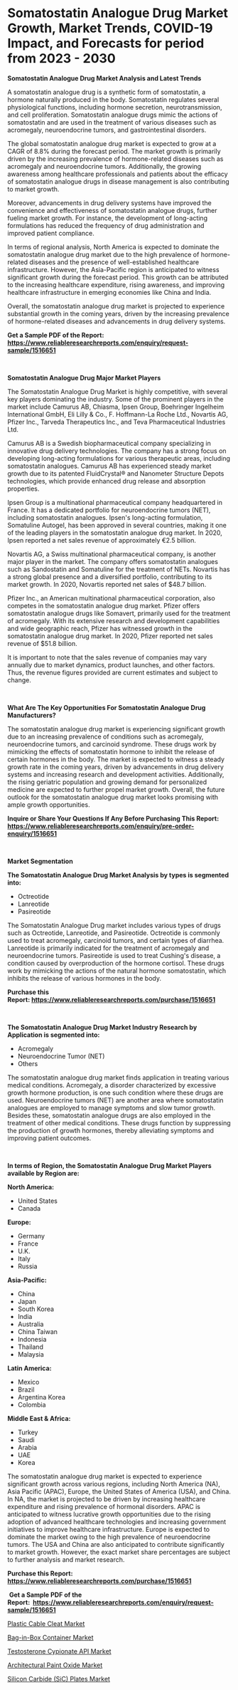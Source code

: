 <p><h1>Somatostatin Analogue Drug Market Growth, Market Trends, COVID-19 Impact, and Forecasts for period from 2023 - 2030</h1></p><p><strong>Somatostatin Analogue Drug Market Analysis and Latest Trends</strong></p>
<p><p>A somatostatin analogue drug is a synthetic form of somatostatin, a hormone naturally produced in the body. Somatostatin regulates several physiological functions, including hormone secretion, neurotransmission, and cell proliferation. Somatostatin analogue drugs mimic the actions of somatostatin and are used in the treatment of various diseases such as acromegaly, neuroendocrine tumors, and gastrointestinal disorders.</p><p>The global somatostatin analogue drug market is expected to grow at a CAGR of 8.8% during the forecast period. The market growth is primarily driven by the increasing prevalence of hormone-related diseases such as acromegaly and neuroendocrine tumors. Additionally, the growing awareness among healthcare professionals and patients about the efficacy of somatostatin analogue drugs in disease management is also contributing to market growth.</p><p>Moreover, advancements in drug delivery systems have improved the convenience and effectiveness of somatostatin analogue drugs, further fueling market growth. For instance, the development of long-acting formulations has reduced the frequency of drug administration and improved patient compliance.</p><p>In terms of regional analysis, North America is expected to dominate the somatostatin analogue drug market due to the high prevalence of hormone-related diseases and the presence of well-established healthcare infrastructure. However, the Asia-Pacific region is anticipated to witness significant growth during the forecast period. This growth can be attributed to the increasing healthcare expenditure, rising awareness, and improving healthcare infrastructure in emerging economies like China and India.</p><p>Overall, the somatostatin analogue drug market is projected to experience substantial growth in the coming years, driven by the increasing prevalence of hormone-related diseases and advancements in drug delivery systems.</p></p>
<p><strong>Get a Sample PDF of the Report:&nbsp; <a href="https://www.reliableresearchreports.com/enquiry/request-sample/1516651">https://www.reliableresearchreports.com/enquiry/request-sample/1516651</a></strong></p>
<p>&nbsp;</p>
<p><strong>Somatostatin Analogue Drug Major Market Players</strong></p>
<p><p>The Somatostatin Analogue Drug Market is highly competitive, with several key players dominating the industry. Some of the prominent players in the market include Camurus AB, Chiasma, Ipsen Group, Boehringer Ingelheim International GmbH, Eli Lilly & Co., F. Hoffmann-La Roche Ltd., Novartis AG, Pfizer Inc., Tarveda Therapeutics Inc., and Teva Pharmaceutical Industries Ltd.</p><p>Camurus AB is a Swedish biopharmaceutical company specializing in innovative drug delivery technologies. The company has a strong focus on developing long-acting formulations for various therapeutic areas, including somatostatin analogues. Camurus AB has experienced steady market growth due to its patented FluidCrystal® and Nanometer Structure Depots technologies, which provide enhanced drug release and absorption properties.</p><p>Ipsen Group is a multinational pharmaceutical company headquartered in France. It has a dedicated portfolio for neuroendocrine tumors (NET), including somatostatin analogues. Ipsen's long-acting formulation, Somatuline Autogel, has been approved in several countries, making it one of the leading players in the somatostatin analogue drug market. In 2020, Ipsen reported a net sales revenue of approximately €2.5 billion.</p><p>Novartis AG, a Swiss multinational pharmaceutical company, is another major player in the market. The company offers somatostatin analogues such as Sandostatin and Somatuline for the treatment of NETs. Novartis has a strong global presence and a diversified portfolio, contributing to its market growth. In 2020, Novartis reported net sales of $48.7 billion.</p><p>Pfizer Inc., an American multinational pharmaceutical corporation, also competes in the somatostatin analogue drug market. Pfizer offers somatostatin analogue drugs like Somavert, primarily used for the treatment of acromegaly. With its extensive research and development capabilities and wide geographic reach, Pfizer has witnessed growth in the somatostatin analogue drug market. In 2020, Pfizer reported net sales revenue of $51.8 billion.</p><p>It is important to note that the sales revenue of companies may vary annually due to market dynamics, product launches, and other factors. Thus, the revenue figures provided are current estimates and subject to change.</p></p>
<p>&nbsp;</p>
<p><strong>What Are The Key Opportunities For Somatostatin Analogue Drug Manufacturers?</strong></p>
<p><p>The somatostatin analogue drug market is experiencing significant growth due to an increasing prevalence of conditions such as acromegaly, neuroendocrine tumors, and carcinoid syndrome. These drugs work by mimicking the effects of somatostatin hormone to inhibit the release of certain hormones in the body. The market is expected to witness a steady growth rate in the coming years, driven by advancements in drug delivery systems and increasing research and development activities. Additionally, the rising geriatric population and growing demand for personalized medicine are expected to further propel market growth. Overall, the future outlook for the somatostatin analogue drug market looks promising with ample growth opportunities.</p></p>
<p><strong>Inquire or Share Your Questions If Any Before Purchasing This Report: <a href="https://www.reliableresearchreports.com/enquiry/pre-order-enquiry/1516651">https://www.reliableresearchreports.com/enquiry/pre-order-enquiry/1516651</a></strong></p>
<p>&nbsp;</p>
<p><strong>Market Segmentation</strong></p>
<p><strong>The Somatostatin Analogue Drug Market Analysis by types is segmented into:</strong></p>
<p><ul><li>Octreotide</li><li>Lanreotide</li><li>Pasireotide</li></ul></p>
<p><p>The Somatostatin Analogue Drug market includes various types of drugs such as Octreotide, Lanreotide, and Pasireotide. Octreotide is commonly used to treat acromegaly, carcinoid tumors, and certain types of diarrhea. Lanreotide is primarily indicated for the treatment of acromegaly and neuroendocrine tumors. Pasireotide is used to treat Cushing's disease, a condition caused by overproduction of the hormone cortisol. These drugs work by mimicking the actions of the natural hormone somatostatin, which inhibits the release of various hormones in the body.</p></p>
<p><strong>Purchase this Report:&nbsp;<a href="https://www.reliableresearchreports.com/purchase/1516651">https://www.reliableresearchreports.com/purchase/1516651</a></strong></p>
<p>&nbsp;</p>
<p><strong>The Somatostatin Analogue Drug Market Industry Research by Application is segmented into:</strong></p>
<p><ul><li>Acromegaly</li><li>Neuroendocrine Tumor (NET)</li><li>Others</li></ul></p>
<p><p>The somatostatin analogue drug market finds application in treating various medical conditions. Acromegaly, a disorder characterized by excessive growth hormone production, is one such condition where these drugs are used. Neuroendocrine tumors (NET) are another area where somatostatin analogues are employed to manage symptoms and slow tumor growth. Besides these, somatostatin analogue drugs are also employed in the treatment of other medical conditions. These drugs function by suppressing the production of growth hormones, thereby alleviating symptoms and improving patient outcomes.</p></p>
<p>&nbsp;</p>
<p><strong>In terms of Region, the Somatostatin Analogue Drug Market Players available by Region are:</strong></p>
<p>
    <p> <strong> North America: </strong>
        <ul>
            <li>United States</li>
            <li>Canada</li>
        </ul>
        </p> 
    <p> <strong> Europe: </strong>
        <ul>
            <li>Germany</li>
            <li>France</li>
            <li>U.K.</li>
            <li>Italy</li>
            <li>Russia</li>
        </ul>
        </p> 
    <p> <strong> Asia-Pacific: </strong>
        <ul>
            <li>China</li>
            <li>Japan</li>
            <li>South Korea</li>
            <li>India</li>
            <li>Australia</li>
            <li>China Taiwan</li>
            <li>Indonesia</li>
            <li>Thailand</li>
            <li>Malaysia</li>
        </ul>
        </p> 
    <p> <strong> Latin America: </strong>
        <ul>
            <li>Mexico</li>
            <li>Brazil</li>
            <li>Argentina Korea</li>
            <li>Colombia</li>
        </ul>
        </p> 
    <p> <strong> Middle East & Africa: </strong>
        <ul>
            <li>Turkey</li>
            <li>Saudi</li>
            <li>Arabia</li>
            <li>UAE</li>
            <li>Korea</li>
        </ul>
    </p>
    </p>
<p><p>The somatostatin analogue drug market is expected to experience significant growth across various regions, including North America (NA), Asia Pacific (APAC), Europe, the United States of America (USA), and China. In NA, the market is projected to be driven by increasing healthcare expenditure and rising prevalence of hormonal disorders. APAC is anticipated to witness lucrative growth opportunities due to the rising adoption of advanced healthcare technologies and increasing government initiatives to improve healthcare infrastructure. Europe is expected to dominate the market owing to the high prevalence of neuroendocrine tumors. The USA and China are also anticipated to contribute significantly to market growth. However, the exact market share percentages are subject to further analysis and market research.</p></p>
<p><strong>Purchase this Report: <a href="https://www.reliableresearchreports.com/purchase/1516651">https://www.reliableresearchreports.com/purchase/1516651</a></strong></p>
<p>&nbsp;<strong>Get a Sample PDF of the Report:&nbsp;&nbsp;<a href="https://www.reliableresearchreports.com/enquiry/request-sample/1516651">https://www.reliableresearchreports.com/enquiry/request-sample/1516651</a></strong></p>
<p><strong></strong></p>
<p><p><a href="https://medium.com/@juliusadams1991/plastic-cable-cleat-nbsp-market-focuses-on-market-share-size-and-projected-forecast-till-2030-020473957a1d">Plastic Cable Cleat Market</a></p><p><a href="https://medium.com/@clayreinger/bag-in-box-container-market-insights-into-market-cagr-market-trends-and-growth-strategies-e1c3366116db">Bag-in-Box Container Market</a></p><p><a href="https://medium.com/@walkersipes1943/testosterone-cypionate-api-market-insights-into-market-cagr-market-trends-and-growth-strategies-1a50dee44d58">Testosterone Cypionate API Market</a></p><p><a href="https://medium.com/@sylvanfahey/architectural-paint-oxide-market-exploring-market-share-market-trends-and-future-growth-1806d7cf1451">Architectural Paint Oxide Market</a></p><p><a href="https://medium.com/@shaniekunze/silicon-carbide-sic-plates-market-furnishes-information-on-market-share-market-trends-and-fb273feed47f">Silicon Carbide (SiC) Plates Market</a></p></p>
